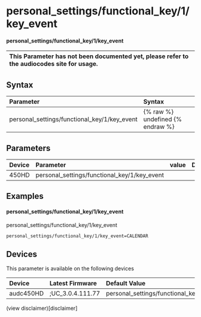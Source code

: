 ﻿---
description: personal_settings/functional_key/1/key_event
search: false
---

# personal_settings/functional_key/1/key_event

#### personal_settings/functional_key/1/key_event


| This Parameter has not been documented yet, please refer to the audiocodes site for usage.  |
| :--- |

## Syntax
| Parameter | Syntax |
| :--- | :--- |
|personal_settings/functional_key/1/key_event | {% raw %} undefined {% endraw %} |

## Parameters
|Device|Parameter|value|Description|
|:---|:---|:---|:---|
| 450HD | personal_settings/functional_key/1/key_event |  |  |

## Examples
#### personal_settings/functional_key/1/key_event

personal_settings/functional_key/1/key_event

```
personal_settings/functional_key/1/key_event=CALENDAR
```

## Devices
This parameter is available on the following devices

| Device | Latest Firmware | Default Value |
|:---|:---|:---|
| audc450HD | ;UC_3.0.4.111.77 | personal_settings/functional_key/1/key_event=CALENDAR 

(view disclaimer)[disclaimer]
